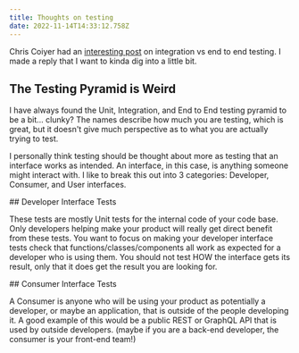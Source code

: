 ```yaml
---
title: Thoughts on testing
date: 2022-11-14T14:33:12.758Z
---
```

C﻿hris Coiyer had an [interesting post](https://chriscoyier.net/2022/11/11/the-difference-between-integration-testing-and-end-to-end-testing/) on integration vs end to end testing. I made a reply that I want to kinda dig into a little bit.

## The Testing Pyramid is Weird

I﻿ have always found the Unit, Integration, and End to End testing pyramid to be a bit... clunky? The names describe how much you are testing, which is great, but it doesn't give much perspective as to what you are actually trying to test.

I﻿ personally think testing should be thought about more as testing that an interface works as intended. An interface, in this case, is anything someone might interact with. I like to break this out into 3 categories: Developer, Consumer, and User interfaces.

#﻿# Developer Interface Tests

T﻿hese tests are mostly Unit tests for the internal code of your code base. Only developers helping make your product will really get direct benefit from these tests. You want to focus on making your developer interface tests check that functions/classes/components all work as expected for a developer who is using them. You should not test HOW the interface gets its result, only that it does get the result you are looking for.

#﻿# Consumer Interface Tests

﻿A Consumer is anyone who will be using your product as potentially a developer, or maybe an application, that is outside of the people developing it. A good example of this would be a public REST or GraphQL API that is used by outside developers. (maybe if you are a back-end developer, the consumer is your front-end team!)